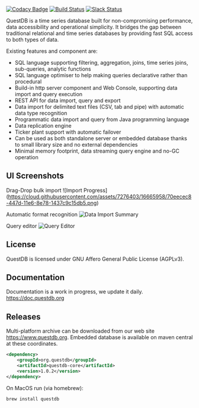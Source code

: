 [![Codacy Badge](https://api.codacy.com/project/badge/grade/83c6250bd9fc45a98c12c191af710754)](https://www.codacy.com/app/bluestreak/nfsdb)
[![Build Status](https://semaphoreci.com/api/v1/appsicle/questdb-2/branches/master/badge.svg)](https://semaphoreci.com/appsicle/questdb-2)
[![Slack Status](https://serieux-saucisson-79115.herokuapp.com/badge.svg)](https://serieux-saucisson-79115.herokuapp.com/)

QuestDB is a time series database built for non-compromising performance, data accessibility and operational simplicity. It bridges the gap between traditional relational and time series databases by providing fast SQL access to both types of data. 

Existing features and component are:

- SQL language supporting filtering, aggregation, joins, time series joins, sub-queries, analytic functions
- SQL language optimiser to help making queries declarative rather than procedural
- Build-in http server component and Web Console, supporting data import and query execution
- REST API for data import, query and export
- Data import for delimited text files (CSV, tab and pipe) with automatic data type recognition 
- Programmatic data import and query from Java programming language
- Data replication engine
- Ticker plant support with automatic failover
- Can be used as both standalone server or embedded database thanks to small library size and no external dependencies
- Minimal memory footprint, data streaming query engine and no-GC operation

## UI Screenshots


Drag-Drop bulk import
![Import Progress] (https://cloud.githubusercontent.com/assets/7276403/16665958/70eecec8-447d-11e6-8e78-1437c9c15db5.png)


Automatic format recognition 
![Data Import Summary](https://cloud.githubusercontent.com/assets/7276403/16666673/ae88722c-4480-11e6-96d3-cd309475ca9d.png)


Query editor
![Query Editor](https://cloud.githubusercontent.com/assets/7276403/16667611/5339f3fa-4485-11e6-89d3-e2c92c440bd6.png "Query Editor")

## License

QuestDB is licensed under GNU Affero General Public License (AGPLv3).

## Documentation

Documentation is a work in progress, we update it daily. https://doc.questdb.org

## Releases

Multi-platform archive can be downloaded from our web site https://www.questdb.org. Embedded database is available on maven central at these coordinates.

```xml
<dependency>
    <groupId>org.questdb</groupId>
    <artifactId>questdb-core</artifactId>
    <version>1.0.2</version>
</dependency>
```

On MacOS run (via homebrew):
```
brew install questdb
```
